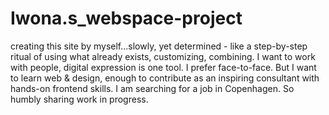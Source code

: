 # Iwona.s_webspace-project
creating this site by myself...slowly, yet determined - like a step-by-step ritual of using what already exists, customizing, combining. I want to work with people, digital expression is one tool. I prefer face-to-face. But I want to learn web &amp; design, enough to contribute as an inspiring consultant with hands-on frontend skills. I am searching for a job in Copenhagen. So humbly sharing work in progress. 
